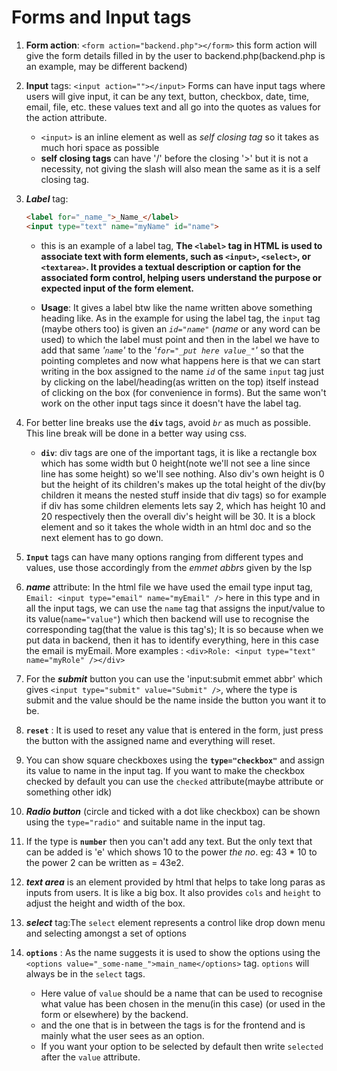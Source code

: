 # Forms and Input tags

1. **Form action**: `<form action="backend.php"></form>` this form action will give the form details filled in by the user to backend.php(backend.php is an example, may be different backend)

2. **Input** tags: `<input action=""></input>` Forms can have input tags where users will give input, it can be any text, button, checkbox, date, time, email, file, etc. these values text and all go into the quotes as values for the action attribute.
   - `<input>` is an inline element as well as *self closing tag* so it takes as much hori space as possible
   - **self closing tags** can have '/' before the closing '>' but it is not a necessity, not giving the slash will also mean the same as it is a self closing tag.

3. ***Label*** tag:

   ```html
   <label for="_name_">_Name_</label>
   <input type="text" name="myName" id="name">
   ```

   - this is an example of a label tag, **The `<label>` tag in HTML is used to associate text with form elements, such as `<input>`, `<select>`, or `<textarea>`. It provides a textual description or caption for the associated form control, helping users understand the purpose or expected input of the form element.**

   - **Usage**: It gives a label btw like the name written above something heading like. As in the example for using the label tag, the `input` tag (maybe others too) is given an *`id="name"`* (*name* or any word can be used) to which the label must point and then in the label we have to add that same *'`name`'* to the *'`for="_put here value_"`'* so that the pointing completes and now what happens here is that  we can start writing in the box assigned to the name *`id`* of the same `input` tag just by clicking on the label/heading(as written on the top) itself instead of clicking on the box (for convenience in forms). But the same won't work on the other input tags since it doesn't have the label tag.

4. For better line breaks use the **`div`** tags, avoid *`br`* as much as possible. This line break will be done in a better way using css.
   - **`div`**: div tags are one of the important tags, it is like a rectangle box which has some width but 0 height(note we'll not see a line since line has some height) so we'll see nothing. Also div's own height is 0 but the height of its children's makes up the total height of the div(by children it means the nested stuff inside that div tags) so for example if div has some children elements lets say 2, which has height 10 and 20 respectively then the overall div's height will be 30. It is a block element and so it takes the whole width in an html doc and so the next element has to go down.

5. **`Input`** tags can have many options ranging from different types and values, use those accordingly from the *emmet abbrs* given by the lsp

6. ***name*** attribute: In the html file we have used the email type input tag, `Email: <input type="email" name="myEmail" />` here in this type and in all the input tags, we can use the `name` tag that assigns the input/value to its value(`name="value"`) which then backend will use to recognise the corresponding tag(that the value is this tag's); It is so because when we put data in backend, then it has to identify everything, here in this case the email is myEmail. More examples : `<div>Role: <input type="text" name="myRole" /></div>`

7. For the ***submit*** button you can use the 'input:submit emmet abbr' which gives `<input type="submit" value="Submit" />`, where the type is submit and the value should be the name inside the button you want it to be.

8. **`reset`** : It is used to reset any value that is entered in the form, just press the button with the assigned name and everything will reset.

9. You can show square checkboxes using the **`type="checkbox"`** and assign its value to name in the input tag. If you want to make the checkbox checked by default you can use the `checked` attribute(maybe attribute or something other idk)

10. ***Radio button*** (circle and ticked with a dot like checkbox) can be shown using the `type="radio"` and suitable name in the input tag.

11. If the type is **`number`** then you can't add any text. But the only text that can be added is 'e' which shows 10 to the power *the no*. eg: 43 * 10 to the power 2 can be written as = 43e2.

12. ***text area*** is an element provided by html that helps to take long paras as inputs from users. It is like a big box. It also provides `cols` and `height` to adjust the height and width of the box.

13. ***select*** tag:The `select` element represents a control like drop down menu and selecting amongst a set of options

14. **`options`** : As the name suggests it is used to show the options using the `<options value="_some-name_">main_name</options>` tag. `options` will always be in the `select` tags.
      - Here value of `value` should be a name that can be used to recognise what value has been chosen in the menu(in this case) (or used in the form or elsewhere) by the backend.
      - and the one that is in between the tags is for the frontend and is mainly what the user sees as an option.
      - If you want your option to be selected by default then write `selected` after the `value` attribute.
